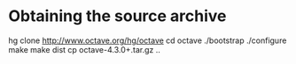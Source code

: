 # Obtaining the source archive

hg clone http://www.octave.org/hg/octave
cd octave
./bootstrap
./configure
make
make dist
cp octave-4.3.0+.tar.gz ..
